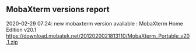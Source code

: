 ## MobaXterm versions report

2020-02-29 07:24: new mobaxterm version available : MobaXterm Home Edition v20.1 https://download.mobatek.net/2012020021813110/MobaXterm_Portable_v20.1.zip

